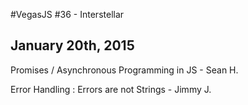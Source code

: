 #VegasJS #36 - Interstellar
## January 20th, 2015

Promises / Asynchronous Programming in JS - Sean H.

Error Handling : Errors are not Strings - Jimmy J.